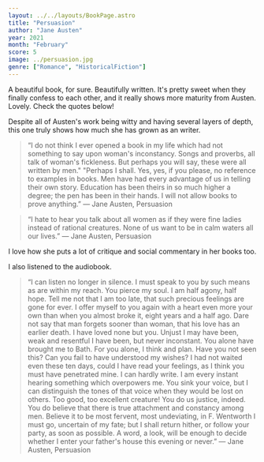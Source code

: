 ```yaml
---
layout: ../../layouts/BookPage.astro
title: "Persuasion"
author: "Jane Austen"
year: 2021
month: "February"
score: 5
image: ../persuasion.jpg
genre: ["Romance", "HistoricalFiction"]
---
```


A beautiful book, for sure. Beautifully written. It's pretty sweet when they finally confess to each other, and it really shows more maturity from Austen. Lovely. Check the quotes below!

Despite all of Austen's work being witty and having several layers of depth, this one truly shows how much she has grown as an writer.

> “I do not think I ever opened a book in my life which had not something to say upon woman's inconstancy. Songs and proverbs, all talk of woman's fickleness. But perhaps you will say, these were all written by men." "Perhaps I shall. Yes, yes, if you please, no reference to examples in books. Men have had every advantage of us in telling their own story. Education has been theirs in so much higher a degree; the pen has been in their hands. I will not allow books to prove anything.” ― Jane Austen, Persuasion

> “I hate to hear you talk about all women as if they were fine ladies instead of rational creatures. None of us want to be in calm waters all our lives.” ― Jane Austen, Persuasion

I love how she puts a lot of critique and social commentary in her books too.

I also listened to the audiobook.

> “I can listen no longer in silence. I must speak to you by such means as are within my reach. You pierce my soul. I am half agony, half hope. Tell me not that I am too late, that such precious feelings are gone for ever. I offer myself to you again with a heart even more your own than when you almost broke it, eight years and a half ago. Dare not say that man forgets sooner than woman, that his love has an earlier death. I have loved none but you. Unjust I may have been, weak and resentful I have been, but never inconstant. You alone have brought me to Bath. For you alone, I think and plan. Have you not seen this? Can you fail to have understood my wishes? I had not waited even these ten days, could I have read your feelings, as I think you must have penetrated mine. I can hardly write. I am every instant hearing something which overpowers me. You sink your voice, but I can distinguish the tones of that voice when they would be lost on others. Too good, too excellent creature! You do us justice, indeed. You do believe that there is true attachment and constancy among men. Believe it to be most fervent, most undeviating, in F. Wentworth I must go, uncertain of my fate; but I shall return hither, or follow your party, as soon as possible. A word, a look, will be enough to decide whether I enter your father's house this evening or never.” ― Jane Austen, Persuasion
